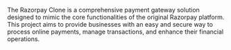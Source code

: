 The Razorpay Clone is a comprehensive payment gateway solution designed to mimic the core functionalities of the original Razorpay platform. This project aims to provide businesses with an easy and secure way to process online payments, manage transactions, and enhance their financial operations.
